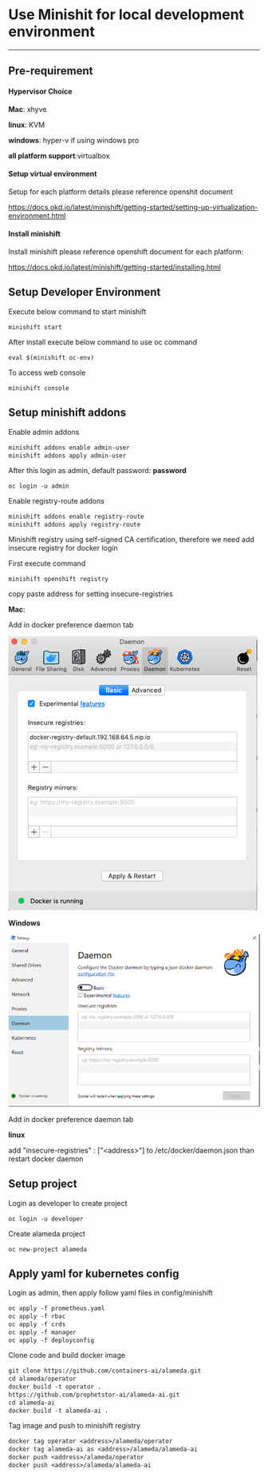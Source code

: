 # Use Minishit for local development environment

---

## Pre-requirement

#### Hypervisor Choice

**Mac**: xhyve

**linux**: KVM

**windows**: hyper-v if using windows pro

**all platform support**:virtualbox

#### Setup virtual environment
Setup for each platform details please reference openshit document

https://docs.okd.io/latest/minishift/getting-started/setting-up-virtualization-environment.html

#### Install minishift

Install minishift please reference openshift document for each platform:

https://docs.okd.io/latest/minishift/getting-started/installing.html

## Setup Developer Environment

Execute below command to start minishift
```
minishift start
```

After install execute below command to use oc command
```
eval $(minishift oc-env)
```
To access web console
```
minishift console
```

## Setup minishift addons

Enable admin addons
```
minishift addons enable admin-user
minishift addons apply admin-user
```

After this login as admin, default password: **password**

```
oc login -u admin
```

Enable registry-route addons

```
minishift addons enable registry-route
minishift addons apply registry-route
```

Minishift registry using self-signed CA certification,
therefore we need add insecure registry for docker login

First execute command
```
minishift openshift registry
```
copy paste address for setting insecure-registries

**Mac**:

Add in docker preference daemon tab

![mac](img/mac.png "mac")

**Windows**

![windows](img/windows.png "windows")

Add in docker preference daemon tab

**linux**

add "insecure-registries" : ["<address\>"] to /etc/docker/daemon.json
than restart docker daemon

## Setup project

Login as developer to create project
```
oc login -u developer
```
Create alameda project
```
oc new-project alameda
```

## Apply yaml for kubernetes config

Login as admin, then apply follow yaml files in config/minishift

```
oc apply -f prometheus.yaml
oc apply -f rbac
oc apply -f crds
oc apply -f manager
oc apply -f deployconfig
```

Clone code and build docker image
```
git clone https://github.com/containers-ai/alameda.git
cd alameda/operator
docker build -t operator .
https://github.com/prophetstor-ai/alameda-ai.git
cd alameda-ai
docker build -t alameda-ai .
```
Tag image and push to minishift registry
```
docker tag operator <address>/alameda/operator
docker tag alameda-ai as <address>/alameda/alameda-ai
docker push <address>/alameda/operator
docker push <address>/alameda/alameda-ai
```
